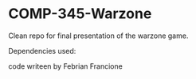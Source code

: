 # COMP-345-Warzone

Clean repo for final presentation of the warzone game. 

Dependencies used:

code writeen by Febrian Francione

